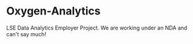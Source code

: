# Oxygen-Analytics
LSE Data Analytics Employer Project. We are working under an NDA and can't say much!

